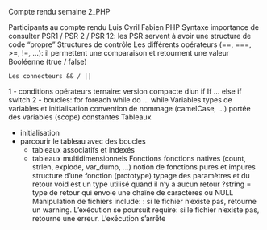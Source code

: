 Compte rendu semaine 2_PHP
 
Participants au compte rendu
Luis
Cyril
Fabien
PHP
Syntaxe 
importance de consulter PSR1 / PSR 2 / PSR 12: les PSR servent à avoir une structure de code “propre”
Structures de contrôle
	Les différents opérateurs (==, ===, >=, !=, ...): il permettent une comparaison et retournent une valeur Booléenne (true / false)

	Les connecteurs && / ||

1 - conditions
opérateurs ternaire: version compacte d’un if
If … else if 
switch
	2 - boucles:
for
foreach
while
do … while
Variables
types de variables et initialisation
convention de nommage (camelCase, …)
portée des variables (scope)
constantes 
Tableaux
- initialisation 
- parcourir le tableau avec des boucles 
	- tableaux associatifs et indexés
	- tableaux multidimensionnels
Fonctions
fonctions natives (count, strlen, explode, var_dump, ...)
notion de fonctions pures et impures
structure d’une fonction (prototype)
typage des paramètres et du retour 
void est un type utilisé quand il n’y a aucun retour
?string = type de retour qui envoie une chaîne de caractères ou NULL
Manipulation de fichiers
include: : si le fichier n’existe pas, retourne un warning. L’exécution se poursuit
require: si le fichier n’existe pas, retourne une erreur. L’exécution s’arrête
 
 

